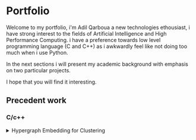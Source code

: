# Portfolio
Welcome to my portfolio, i'm Adil Qarboua a new technologies ethousiast, i have strong interest to the fields of Artificial Intelligence and High Performance Computing.
i have a preference towards low level programming language (C and C++) as i awkwardly feel like not doing too much when i use Python.

In the next sections i will present my academic background with emphasis on two particular projects.

I hope that you will find it interesting.

## Precedent work
### C/c++
<details markdown=1>
  <summary> Hypergraph Embedding for Clustering</summary>
  
  #### Introduction
  
  _Graph embedding_ is a method who tries to **transform graph nodes to vectors** representing theese nodes.
  The vectors should capture some of the caracteristics of the nodes mainly their **proximity**.
  Two nodes who are neighbors should be embedded to two vectors having a low distance measure (Euclidian Distance for example) between them.
  
  #### Application  
  Graph embedding have a large application panel like :
 
  * Biomedical and BioInformatic
  * Association Rule 
  * **Features encoding** 
  We will focus on features encoding. In the next section i will present the principle of Word2Vec who is widely used on NLP and who is
  mainly based on graph embedding.
  
  #### Word2vec and auto-encoders
  Word2vec is an algorithm who process a text corpus and who transform each word into a vector based on the training of a special
  type of auto-encoders.
  
  A classic auto-encoder is a neural network where the labels (the output desired vectors) are the input data.
  The goal of an auto encoder is to capture the input vectors on the weights at the middle hidden layer.
  It's used for compression purposes by feeding a neural network where this layers contain less nodes than the original vectors dimension.
  
  ![an auto encoder]()
  
  The special type of auto-encoders used by Word2vec is called a skip-gram model where the desired are the words who appears in the same
  context.
  
  Word2Vec work by assuming a relatively coherent hypothesis wich is **two words who appears on the same context may have the same signification**.
  
  Let's take a look on a funny equation involving words instead of numbers.
  
  Paris - France + England = London.
  
  Even if it's not common it's seems correct we can interpret it as if you retrieve the signification of  the word France from the word Paris you will end up with 
  Capital city by adding england to it you end up in London.
  
  In reality the text corpus this particular skip gram model was trained on is a corpus who describe different statistic metrics on cities. Paris and London appears often on the same context as (The highest population density, The highest GPD per capita etc...).
  The fact that words where transformed into vectors allow us to do the - and + operations and the equality (the = operator) is in reality the word represented by the vector with the lowest euclidian distance to the current result of the equation.
  
  How can a skip gram model capture this proximity regarding to the context?
  
  Take a look at the next figure.
  ![a skip gram model]()
  
  The skip garm model will train an auto encoder as if the most common desired output for each word is the most common words surrounding it on a sentence.
  Two words will be similar (have a low euclidian distance between them on the vectorial space) if they appear often on the same context.
  
  The auto encoder duty will be to encode sufficiently well the input vector on the most inner hidden layer of it's encoder part.
  
  So if you retrieve the weights of this layer they should somehow encode the features in a way that will allow a discrimination,
  these weight will then represent the features on the vectorial space after the training.
  
  #### Clustering and similarity
  During this section i will briefly present the principles behind the clustering algorithms present on the figure Clustering algorithm and similarity.
  Then i will present Hashian and Liu Hypergraphs modelisation proposal for capturing similarity between features of a qualitatif dataset based on frequency.
  
  ##### AHC
  The AHC algorithm can be resumed as:
  
  1) Calculate the dissimarity measure between the elements of a dataset
  2) Agregate the 2 elements with the lowest measure of dissimilarity into a cluster.
  3) Calculate the dissimilarity between the newly formed cluster and the rest of the elements given an agglomeration criterion.
  4) repeat 2) and 3) until the formation of a final global cluster
  The final result will be a binary clustering tree called a dendrogram, the final step should be cutting the dendrogram according to the number of clusters desired or 
  a statistical criterion based on entropy
  
  ##### Partitioning methods (K-means and variants)
  For k-means we should assume that we know how many clusters must be created, the algorithm can be described as:
  1) Start by initializing K centers randomly.
  2) Assign each element to the closest center.
  3) Calculate the new centers for each cluster.
  4) repeat the steps 2 and 3 until no element moves from a cluster to another.
  
  A variant consist of calculating the new center after the assignement of each element, it may converge faster but the result depends on the order in wich the elements
  are introduced.
  
  The centers may be:
  A fictive point representing the simple calculation of the average. (K-means)
  The elements closest to the average. (K-medoid)
  The median point. (K-median)
  The mode.(K-mode, useful for qualitative dataset where the average calculation is impracticable).
   
   ##### Density Based methods (DB-SCAN).
   DB-SCAN introduce two parameters MinPts and &epsilon .
   &epsilon refer to the maximal distance between two elements under which they are considered as neighbors.
   Minpts is the minimal number of neighbors that an element should have to be considered as a kernel.
   It introduce also the following definitions:
   
   An element X is directly d-reachable from Y if it's on the neighborhood of Y and Y is a kernel.
   
   An element X is d-reachable  from Y if a list of element (x1,x2,...xn) exist with:
   x1=Y, xn=X and for each i>0: xi is directly d-reachable from xi-1. 
   
   Two elements X and Y are d-connected if an element Z exist from wich X and Y are d-reachable.
   
   The algorithm can be described as:
   
   for each element x of the dataset.
   
   if x is a kernel or x is not in a cluster :
   
   construct_cluster(x).
   
   else :
   
   ignore the element.
  
  The call construct_cluster will consider x as a cluster and add it's neighbor to the cluster.
  if an element added is a kernel each element d-connected to x will be added to it.
  
  ##### Similarity
  
  Each one of the precedently presented algorithms rely on a dissimilarity measure (generally the euclidian distance).
  
  However for qualitative datasets this calculation is impracticable, feature encoding is a good way of handling this problem.
  
  By embedding the features of a qualitative dataset to a low dimensional space we can apply this calculation provided that those vector 
  capture the similarity.
  
  #### Hashian and Liu modélisation:
  
  
  
  
  
  
  
  
  
  .
#### DeepWalk, Node2Vec and Random Walks
  During this section i will present the way i implemented Node2vec and Deep Walk for hypergraphs embedding purposes.
  #### Results
  I will present the result on 2 real datasets. A dataset of AliBaba clients who tries to identify wich incentives (ticket reduction, Proximity of stores) affect customer fidelity.
  A dataset of patients diagnosed with laro-pharynx cancer who tries to identify the common traits of these patients.
  
</details>
  
